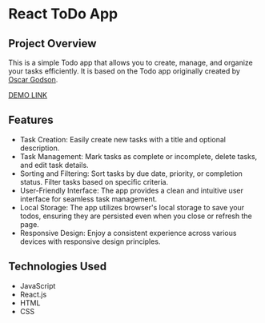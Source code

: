 # React ToDo App

## Project Overview

This is a simple Todo app that allows you to create, manage, and organize your tasks efficiently. It is based on the Todo app originally created by [Oscar Godson](http://todomvc.com/examples/vanillajs/).

[DEMO LINK](https://pushkarskiyrodion.github.io/react_todo-app/)

## Features

+ Task Creation: Easily create new tasks with a title and optional description.
+ Task Management: Mark tasks as complete or incomplete, delete tasks, and edit task details.
+ Sorting and Filtering: Sort tasks by due date, priority, or completion status. Filter tasks based on specific criteria.
+ User-Friendly Interface: The app provides a clean and intuitive user interface for seamless task management.
+ Local Storage: The app utilizes browser's local storage to save your todos, ensuring they are persisted even when you close or refresh the page.
+ Responsive Design: Enjoy a consistent experience across various devices with responsive design principles.

## Technologies Used

+ JavaScript
+ React.js
+ HTML
+ CSS

##
